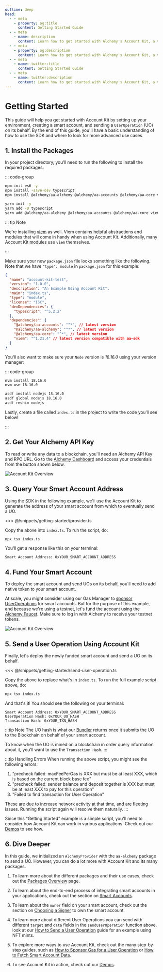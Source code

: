 ```yaml
---
outline: deep
head:
  - - meta
    - property: og:title
      content: Getting Started Guide
  - - meta
    - name: description
      content: Learn how to get started with Alchemy's Account Kit, a vertically integrated stack for building apps that support ERC-4337.
  - - meta
    - property: og:description
      content: Learn how to get started with Alchemy's Account Kit, a vertically integrated stack for building apps that support ERC-4337.
  - - meta
    - name: twitter:title
      content: Getting Started Guide
  - - meta
    - name: twitter:description
      content: Learn how to get started with Alchemy's Account Kit, a vertically integrated stack for building apps that support ERC-4337.
---
```


# Getting Started

This guide will help you get started with Account Kit by setting up your environment, creating a smart account, and sending a `UserOperation` (UO) on its behalf. By the end of this guide, you'll have a basic understanding of how to use the SDK and where to look for more advanced use cases.

## 1. Install the Packages

In your project directory, you'll need to run the following to install the required packages:

::: code-group

```bash [npm]
npm init es6 -y
npm install -save-dev typescript
npm install @alchemy/aa-alchemy @alchemy/aa-accounts @alchemy/aa-core viem
```

```bash [yarn]
yarn init -y
yarn add -D typescript
yarn add @alchemy/aa-alchemy @alchemy/aa-accounts @alchemy/aa-core viem
```

::: tip Note

We're installing [viem](https://viem.sh/) as well. Viem contains helpful abstractions and modules that will come in handy when using Account Kit. Additionally, many Account Kit modules use `viem` themselves.

:::

Make sure your new `package.json` file looks something like the following. Note that we have `"type": module` in `package.json` for this example:

```json [package.json]
{
  "name": "account-kit-test",
  "version": "1.0.0",
  "description": "An Example Using Account Kit",
  "main": "index.ts",
  "type": "module",
  "license": "ISC",
  "devDependencies": {
    "typescript": "^5.2.2"
  },
  "dependencies": {
    "@alchemy/aa-accounts": "^*", // latest version
    "@alchemy/aa-alchemy": "^*", // latest version
    "@alchemy/aa-core": "^*", // latest version
    "viem": "^1.21.4" // latest version compatible with aa-sdk
  }
}
```

You'll also want to make sure your `Node` version is _18.16.0_ using your version manager:

::: code-group

```bash [nvm]
nvm install 18.16.0
nvm use 18.16.0
```

```bash [asdf]
asdf install nodejs 18.16.0
asdf global nodejs 18.16.0
asdf reshim nodejs
```

Lastly, create a file called `index.ts` in the project to write the code you'll see below!

:::

## 2. Get Your Alchemy API Key

To read or write any data to a blockchain, you'll need an Alchemy API Key and RPC URL. Go to the [Alchemy Dashboard](https://dashboard.alchemy.com/signup/?a=aa-docs) and access your credentials from the button shown below.

<img src="/images/alchemy-dashboard.png" width="auto" height="auto" alt="Account Kit Overview" style="display: block; margin: auto;">

## 3. Query Your Smart Account Address

Using the SDK in the following example, we'll use the Account Kit to generate the address of your smart account from which to eventually send a UO.

<<< @/snippets/getting-started/provider.ts

Copy the above into `index.ts`. To run the script, do:

```bash
npx tsx index.ts
```

You'll get a response like this on your terminal:

```
Smart Account Address: 0xYOUR_SMART_ACCOUNT_ADDRESS
```

## 4. Fund Your Smart Account

To deploy the smart account and send UOs on its behalf, you'll need to add native token to your smart account.

At scale, you might consider using our Gas Manager to [sponsor UserOperations](/tutorials/sponsoring-gas/sponsoring-gas) for smart accounts. But for the purpose of this example, and because we're using a testnet, let's fund the account using the [Alchemy Faucet](https://sepoliafaucet.com). Make sure to log in with Alchemy to receive your testnet tokens.

<img src="/images/alchemy-faucet.png" width="auto" height="auto" alt="Account Kit Overview" style="display: block; margin: auto;">

## 5. Send a User Operation Using Account Kit

Finally, let's deploy the newly funded smart account and send a UO on its behalf.

<<< @/snippets/getting-started/send-user-operation.ts

Copy the above to replace what's in `index.ts`. To run the full example script above, do:

```bash
npx tsx index.ts
```

And that's it! You should see the following on your terminal:

```
Smart Account Address: 0xYOUR_SMART_ACCOUNT_ADDRESS
UserOperation Hash: 0xYOUR_UO_HASH
Transaction Hash: 0xYOUR_TXN_HASH
```

:::tip Note
The UO hash is what our [Bundler](https://github.com/alchemyplatform/rundler) returns once it submits the UO to the Blockchain on behalf of your smart account.

To know when the UO is mined on a blockchain in order query information about it, you'll want to use the `Transaction Hash`.
:::

:::tip Handling Errors
When running the above script, you might see the following errors:

1. "precheck failed: maxFeePerGas is XXX but must be at least XXX, which is based on the current block base fee"
2. "precheck failed: sender balance and deposit together is XXX but must be at least XXX to pay for this operation"
3. "Failed to find transaction for User Operation"

These are due to increase network activity at that time, and are fleeting issues. Running the script again will resolve them naturally.
:::

Since this "Getting Started" example is a simple script, you'll need to consider how Account Kit can work in various applications. Check out our [Demos](/overview/demos) to see how.

## 6. Dive Deeper

In this guide, we initialized an `AlchemyProvider` with the `aa-alchemy` package to send a UO. However, you can do a lot more with Account Kit and its many packages.

1. To learn more about the different packages and their use cases, check out the [Packages Overview](/overview/package-overview) page.

2. To learn about the end-to-end process of integrating smart accounts in your applications, check out the section on [Smart Accounts](/smart-accounts/overview).

3. To learn about the `owner` field on your smart account, check out the section on [Choosing a Signer](/smart-accounts/signers/choosing-a-signer) to own the smart account.

4. To learn more about different User Operations you can send with different `target` and `data` fields in the `sendUserOperation` function above, look at our [How to Send a User Operation](/tutorials/send-user-operation) guide for an example using NFT mints.

5. To explore more ways to use Account Kit, check out the many step-by-step guides, such as [How to Sponsor Gas for a User Operation](/tutorials/sponsoring-gas/sponsoring-gas) or [How to Fetch Smart Account Data](/tutorials/enhanced-apis/nft).

6. To see Account Kit in action, check out our [Demos](/overview/demos).
